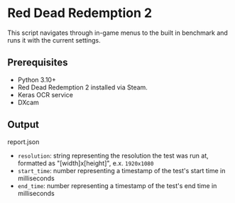 # Red Dead Redemption 2

This script navigates through in-game menus to the built in benchmark and runs it with the current settings.

## Prerequisites

- Python 3.10+
- Red Dead Redemption 2 installed via Steam.
- Keras OCR service
- DXcam

## Output

report.json
- `resolution`: string representing the resolution the test was run at, formatted as "[width]x[height]", e.x. `1920x1080`
- `start_time`: number representing a timestamp of the test's start time in milliseconds
- `end_time`: number representing a timestamp of the test's end time in milliseconds
